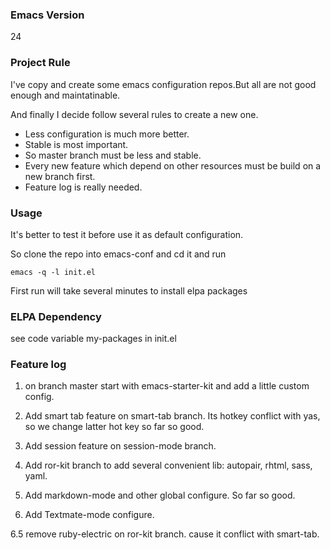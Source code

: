 ### Emacs Version
24

### Project Rule
I've copy and create some emacs configuration repos.But all are not good enough and maintatinable.

And finally I decide follow several rules to create a new one.

* Less configuration is much more better.
* Stable is most important.
* So master branch must be less and stable.
* Every new feature which depend on other resources must be build on a
  new branch first.
* Feature log is really needed.

### Usage
It's better to test it before use it as default configuration.

So clone the repo into emacs-conf and cd it and run
```shell
emacs -q -l init.el
```
First run will take several minutes to install elpa packages

### ELPA Dependency
see code variable my-packages in init.el

### Feature log

1. on branch master
start with emacs-starter-kit and add a little custom config.

2. Add smart tab feature on smart-tab branch. Its hotkey conflict with yas, so we change latter hot key
so far so good.

3. Add session feature on session-mode branch.

4. Add ror-kit branch to add several convenient lib: autopair, rhtml, sass, yaml.

5. Add markdown-mode and other global configure.
So far so good.

6. Add Textmate-mode configure.

6.5 remove ruby-electric on ror-kit branch. cause it conflict with smart-tab.
